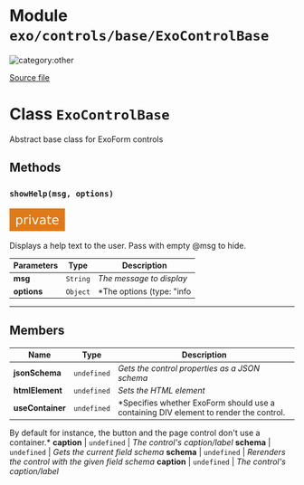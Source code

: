 # Module `exo/controls/base/ExoControlBase`

![category:other](https://img.shields.io/badge/category-other-blue.svg?style=flat-square)



[Source file](..\..\src\exo\controls\base\ExoControlBase.js)

# Class `ExoControlBase`

Abstract base class for ExoForm controls

## Methods

### `showHelp(msg, options)`

![modifier: private](images/badges/modifier-private.svg)

Displays a help text to the user. Pass with empty @msg to hide.

Parameters | Type | Description
--- | --- | ---
__msg__ | `String` | *The message to display*
__options__ | `Object` | *The options (type: &quot;info|error|invalid&quot;)*

---

## Members

Name | Type | Description
--- | --- | ---
__jsonSchema__ | `undefined` | *Gets the control properties as a JSON schema*
__htmlElement__ | `undefined` | *Sets the HTML element*
__useContainer__ | `undefined` | *Specifies whether ExoForm should use a containing DIV element to render the control.
By default for instance, the button and the page control don&#x27;t use a container.*
__caption__ | `undefined` | *The control&#x27;s caption/label*
__schema__ | `undefined` | *Gets the current field schema*
__schema__ | `undefined` | *Rerenders the control with the given field schema*
__caption__ | `undefined` | *The control&#x27;s caption/label*
